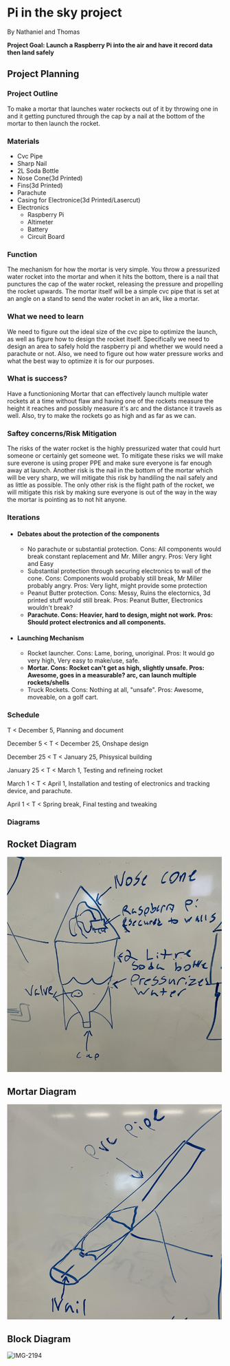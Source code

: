 # Pi in the sky project
By Nathaniel and Thomas

**Project Goal: Launch a Raspberry Pi into the air and have it record data then land safely**

## Project Planning

### Project Outline
  To make a mortar that launches water rockects out of it by throwing one in and it getting punctured through the cap by a nail at the bottom of the mortar to then launch the rocket.
  
### Materials
  + Cvc Pipe
  + Sharp Nail
  + 2L Soda Bottle
  + Nose Cone(3d Printed)
  + Fins(3d Printed)
  + Parachute
  + Casing for Electronice(3d Printed/Lasercut)
  + Electronics
    + Raspberry Pi
    + Altimeter
    + Battery 
    + Circuit Board
    
### Function
  The mechanism for how the mortar is very simple. You throw a pressurized water rocket into the mortar and when it hits the bottom, there is a nail that punctures the cap of the water rocket, releasing the pressure and propelling the rocket upwards. The mortar itself will be a simple cvc pipe that is set at an angle on a stand to send the water rocket in an ark, like a mortar.
  
### What we need to learn
  We need to figure out the ideal size of the cvc pipe to optimize the launch, as well as figure how to design the rocket itself. Specifically we need to design an area to safely hold the raspberry pi and whether we would need a parachute or not. Also, we need to figure out how water pressure works and what the best way to optimize it is for our purposes.
  
### What is success?
  Have a functionioning Mortar that can effectively launch multiple water rockets at a time without flaw and having one of the rockets measure the height it reaches and possibly measure it's arc and the distance it travels as well. Also, try to make the rockets go as high and as far as we can.
  
### Saftey concerns/Risk Mitigation
  The risks of the water rocket is the highly pressurized water that could hurt someone or certainly get someone wet. To mitigate these risks we will make sure everone is using proper PPE and make sure everyone is far enough away at launch. Another risk is the nail in the bottom of the mortar which will be very sharp, we will mitigate this risk by handiling the nail safely and as little as possible. The only other risk is the flight path of the rocket, we will mitigate this risk by making sure everyone is out of the way in the way the mortar is pointing as to not hit anyone.
  
### Iterations 

+ #### Debates about the protection of the components
   + No parachute or substantial protection. Cons: All components would break constant replacement and Mr. Miller angry. Pros: Very light and Easy
   + Substantial protection through securing electronics to wall of the cone. Cons: Components would probably still break, Mr Miller probably angry. Pros: Very light, might provide some protection
   + Peanut Butter protection. Cons: Messy, Ruins the electornics, 3d printed stuff would still break. Pros: Peanut Butter, Electronics wouldn't break?
   + **Parachute. Cons: Heavier, hard to design, might not work. Pros: Should protect electronics and all components.**
+ #### Launching Mechanism
   + Rocket launcher. Cons: Lame, boring, unoriginal. Pros: It would go very high, Very easy to make/use, safe.
   + **Mortar. Cons: Rocket can't get as high, slightly unsafe. Pros: Awesome, goes in a measurable? arc, can launch multiple rockets/shells**
   + Truck Rockets. Cons: Nothing at all, "unsafe". Pros: Awesome, moveable, on a golf cart.
 
### Schedule

T < December 5, Planning and document

December 5 < T < December 25, Onshape design

December 25 < T < January 25, Phisysical building

January 25 < T < March 1, Testing and refineing rocket 

March 1 < T < April 1, Installation and testing of electronics and tracking device, and parachute.

April 1 < T < Spring break, Final testing and tweaking

### Diagrams

## Rocket Diagram
<img src="images/Rocket%20Sketch.jpg" alt="Left View" width="500" height="500">

## Mortar Diagram
<img src="images/Mortar%20Sketch.jpg" alt="Left View" width="500" height="500">

## Block Diagram
![IMG-2194](https://user-images.githubusercontent.com/71349802/205718072-1bc436d3-08fe-4a17-9fcd-61d2b199cb31.jpg)


